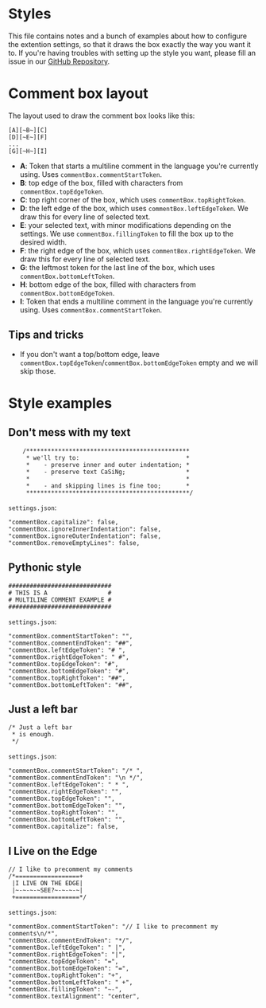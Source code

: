 # Styles

This file contains notes and a bunch of examples about how to configure the extention settings, so that it draws the box exactly the way you want it to. If you're having troubles with setting up the style you want, please fill an issue in our [GitHub Repository](https://github.com/SlySherZ/vscode-comment-box/issues).

# Comment box layout

The layout used to draw the comment box looks like this:
```
[A][~B~][C]
[D][~E~][F]
...
[G][~H~][I]
```

- **A**: Token that starts a multiline comment in the language you're currently using. Uses `commentBox.commentStartToken`.
- **B**: top edge of the box, filled with characters from `commentBox.topEdgeToken`.
- **C**: top right corner of the box, which uses `commentBox.topRightToken`.
- **D**: the left edge of the box, which uses `commentBox.leftEdgeToken`. We draw this for every line of selected text.
- **E**: your selected text, with minor modifications depending on the settings. We use `commentBox.fillingToken` to fill the box up to the desired width.
- **F**: the right edge of the box, which uses `commentBox.rightEdgeToken`. We draw this for every line of selected text.
- **G**: the leftmost token for the last line of the box, which uses `commentBox.bottomLeftToken`.
- **H**: bottom edge of the box, filled with characters from `commentBox.bottomEdgeToken`.
- **I**: Token that ends a multiline comment in the language you're currently using. Uses `commentBox.commentStartToken`.

## Tips and tricks
- If you don't want a top/bottom edge, leave `commentBox.topEdgeToken`/`commentBox.bottomEdgeToken` empty and we will skip those.


# Style examples

## Don't mess with my text
```
    /**********************************************
     * we'll try to:                              *
     *    - preserve inner and outer indentation; *
     *    - preserve text CaSiNg;                 *
     *                                            *
     *    - and skipping lines is fine too;       *
     **********************************************/
```
`settings.json`:
```
"commentBox.capitalize": false,
"commentBox.ignoreInnerIndentation": false,
"commentBox.ignoreOuterIndentation": false,
"commentBox.removeEmptyLines": false,
```

## Pythonic style
```
#############################
# THIS IS A                 #
# MULTILINE COMMENT EXAMPLE #
#############################
```


`settings.json`: 
```
"commentBox.commentStartToken": "",
"commentBox.commentEndToken": "##",
"commentBox.leftEdgeToken": "# ",
"commentBox.rightEdgeToken": " #",
"commentBox.topEdgeToken": "#",
"commentBox.bottomEdgeToken": "#",
"commentBox.topRightToken": "##",
"commentBox.bottomLeftToken": "##",
```

## Just a left bar
```
/* Just a left bar
 * is enough.     
 */
 ```

`settings.json`: 
 ```
"commentBox.commentStartToken": "/* ",
"commentBox.commentEndToken": "\n */",
"commentBox.leftEdgeToken": " * ",
"commentBox.rightEdgeToken": "",
"commentBox.topEdgeToken": "",
"commentBox.bottomEdgeToken": "",
"commentBox.topRightToken": "",
"commentBox.bottomLeftToken": "",
"commentBox.capitalize": false,
 ```


## I Live on the Edge
```
// I like to precomment my comments
/*==================+
 |I LIVE ON THE EDGE|
 |~-~-~-~SEE?~-~-~-~|
 +==================*/
 ```
 `settings.json`: 
```
"commentBox.commentStartToken": "// I like to precomment my comments\n/*",
"commentBox.commentEndToken": "*/",
"commentBox.leftEdgeToken": " |",
"commentBox.rightEdgeToken": "|",
"commentBox.topEdgeToken": "=",
"commentBox.bottomEdgeToken": "=",
"commentBox.topRightToken": "+",
"commentBox.bottomLeftToken": " +",
"commentBox.fillingToken": "~-",
"commentBox.textAlignment": "center",
```
